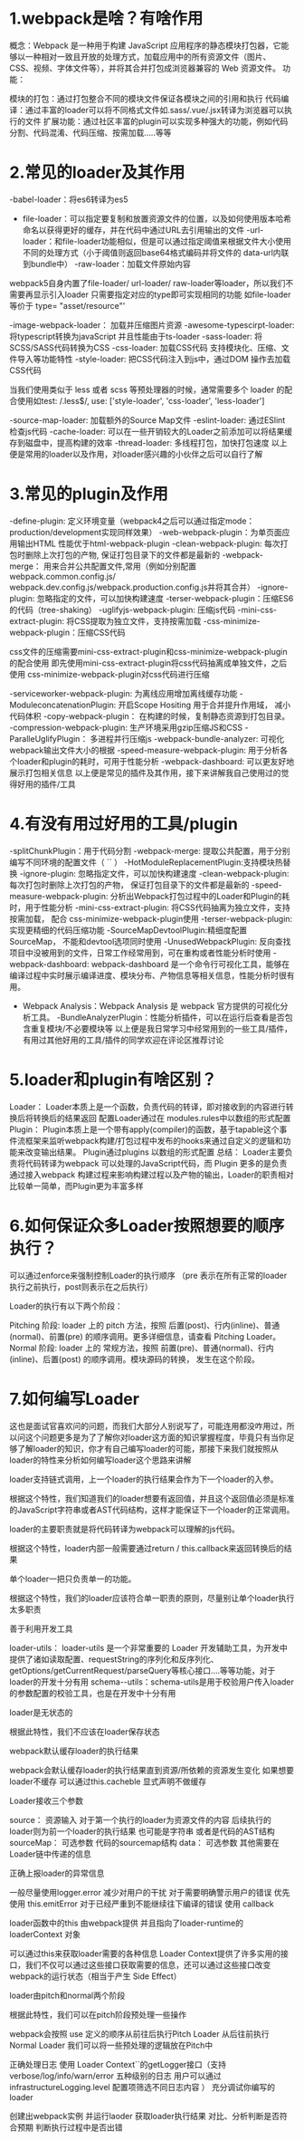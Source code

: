 # 1.webpack是啥？有啥作用
概念：Webpack 是一种用于构建 JavaScript 应用程序的静态模块打包器，它能够以一种相对一致且开放的处理方式，加载应用中的所有资源文件（图片、CSS、视频、字体文件等），并将其合并打包成浏览器兼容的 Web 资源文件。
功能：

模块的打包：通过打包整合不同的模块文件保证各模块之间的引用和执行
代码编译：通过丰富的loader可以将不同格式文件如.sass/.vue/.jsx转译为浏览器可以执行的文件
扩展功能：通过社区丰富的plugin可以实现多种强大的功能，例如代码分割、代码混淆、代码压缩、按需加载.....等等

# 2.常见的loader及其作用
-babel-loader：将es6转译为es5
- file-loader：可以指定要复制和放置资源文件的位置，以及如何使用版本哈希命名以获得更好的缓存，并在代码中通过URL去引用输出的文件
-url-loader：和file-loader功能相似，但是可以通过指定阈值来根据文件大小使用不同的处理方式（小于阈值则返回base64格式编码并将文件的 data-url内联到bundle中）
-raw-loader：加载文件原始内容

webpack5自身内置了file-loader/ url-loader/ raw-loader等loader，所以我们不需要再显示引入loader 只需要指定对应的type即可实现相同的功能 如file-loader等价于 type= "asset/resource"'

-image-webpack-loader： 加载并压缩图片资源
-awesome-typescirpt-loader: 将typescript转换为javaScript 并且性能由于ts-loader
-sass-loader: 将SCSS/SASS代码转换为CSS
-css-loader: 加载CSS代码 支持模块化、压缩、文件导入等功能特性
-style-loader: 把CSS代码注入到js中，通过DOM 操作去加载CSS代码

当我们使用类似于 less 或者 scss 等预处理器的时候，通常需要多个 loader 的配合使用如test: /\.less$/, use: ['style-loader', 'css-loader', 'less-loader'] 

-source-map-loader: 加载额外的Source Map文件
-eslint-loader: 通过ESlint 检查js代码
-cache-loader: 可以在一些开销较大的Loader之前添加可以将结果缓存到磁盘中，提高构建的效率
-thread-loader: 多线程打包，加快打包速度
以上便是常用的loader以及作用，对loader感兴趣的小伙伴之后可以自行了解

# 3.常见的plugin及作用
-define-plugin: 定义环境变量（webpack4之后可以通过指定mode：production/development实现同样效果）
-web-webpack-plugin：为单页面应用输出HTML 性能优于html-webpack-plugin
-clean-webpack-plugin: 每次打包时删除上次打包的产物, 保证打包目录下的文件都是最新的
-webpack-merge： 用来合并公共配置文件,常用（例如分别配置webpack.common.config.js/ webpack.dev.config.js/webpack.production.config.js并将其合并）
-ignore-plugin: 忽略指定的文件，可以加快构建速度
-terser-webpack-plugin：压缩ES6的代码（tree-shaking）
-uglifyjs-webpack-plugin: 压缩js代码
-mini-css-extract-plugin: 将CSS提取为独立文件，支持按需加载
-css-minimize-webpack-plugin：压缩CSS代码

css文件的压缩需要mini-css-extract-plugin和css-minimize-webpack-plugin 的配合使用 即先使用mini-css-extract-plugin将css代码抽离成单独文件，之后使用 css-minimize-webpack-plugin对css代码进行压缩

-serviceworker-webpack-plugin: 为离线应用增加离线缓存功能
-ModuleconcatenationPlugin: 开启Scope Hositing 用于合并提升作用域， 减小代码体积
-copy-webpack-plugin： 在构建的时候，复制静态资源到打包目录。
-compression-webpack-plugin: 生产环境采用gzip压缩JS和CSS
-ParalleUglifyPlugin： 多进程并行压缩js
-webpack-bundle-analyzer: 可视化webpack输出文件大小的根据
-speed-measure-webpack-plugin: 用于分析各个loader和plugin的耗时，可用于性能分析
-webpack-dashboard: 可以更友好地展示打包相关信息
以上便是常见的插件及其作用，接下来讲解我自己使用过的觉得好用的插件/工具

# 4.有没有用过好用的工具/plugin
-splitChunkPlugin：用于代码分割
-webpack-merge: 提取公共配置，用于分别编写不同环境的配置文件（ `` ）
-HotModuleReplacementPlugin:支持模块热替换
-ignore-plugin: 忽略指定文件，可以加快构建速度
-clean-webpack-plugin: 每次打包时删除上次打包的产物， 保证打包目录下的文件都是最新的
-speed-measure-webpack-plugin: 分析出Webpack打包过程中的Loader和Plugin的耗时，用于性能分析
-mini-css-extract-plugin: 将CSS代码抽离为独立文件，支持按需加载， 配合 css-minimize-webpack-plugin使用
-terser-webpack-plugin: 实现更精细的代码压缩功能
-SourceMapDevtoolPlugin:精细度配置SourceMap， 不能和devtool选项同时使用
-UnusedWebpackPlugin: 反向查找项目中没被用到的文件，日常工作经常用到，可在重构或者性能分析时使用
-webpack-dashboard: webpack-dashboard 是一个命令行可视化工具，能够在编译过程中实时展示编译进度、模块分布、产物信息等相关信息，性能分析时很有用。
- Webpack Analysis：Webpack Analysis 是 webpack 官方提供的可视化分析工具。
-BundleAnalyzerPlugin：性能分析插件，可以在运行后查看是否包含重复模块/不必要模块等
以上便是我日常学习中经常用到的一些工具/插件，有用过其他好用的工具/插件的同学欢迎在评论区推荐讨论

# 5.loader和plugin有啥区别？
Loader：
Loader本质上是一个函数，负责代码的转译，即对接收到的内容进行转换后将转换后的结果返回
配置Loader通过在 modules.rules中以数组的形式配置
Plugin：
Plugin本质上是一个带有apply(compiler)的函数，基于tapable这个事件流框架来监听webpack构建/打包过程中发布的hooks来通过自定义的逻辑和功能来改变输出结果。
Plugin通过plugins 以数组的形式配置
总结：
Loader主要负责将代码转译为webpack 可以处理的JavaScript代码，而 Plugin 更多的是负责通过接入webpack 构建过程来影响构建过程以及产物的输出，Loader的职责相对比较单一简单，而Plugin更为丰富多样

# 6.如何保证众多Loader按照想要的顺序执行？
可以通过enforce来强制控制Loader的执行顺序 （pre 表示在所有正常的loader执行之前执行，post则表示在之后执行）

Loader的执行有以下两个阶段：

Pitching 阶段: loader 上的 pitch 方法，按照 后置(post)、行内(inline)、普通(normal)、前置(pre) 的顺序调用。更多详细信息，请查看 Pitching Loader。
Normal 阶段: loader 上的 常规方法，按照 前置(pre)、普通(normal)、行内(inline)、后置(post) 的顺序调用。模块源码的转换， 发生在这个阶段。

# 7.如何编写Loader
这也是面试官喜欢问的问题，而我们大部分人别说写了，可能连用都没咋用过，所以问这个问题更多是为了了解你对loader这方面的知识掌握程度，毕竟只有当你足够了解loader的知识，你才有自己编写loader的可能，那接下来我们就按照从loader的特性来分析如何编写loader这个思路来讲解


loader支持链式调用，上一个loader的执行结果会作为下一个loader的入参。

根据这个特性，我们知道我们的loader想要有返回值，并且这个返回值必须是标准的JavaScript字符串或者AST代码结构，这样才能保证下一个loader的正常调用。



loader的主要职责就是将代码转译为webpack可以理解的js代码。

根据这个特性，loader内部一般需要通过return / this.callback来返回转换后的结果



单个loader一把只负责单一的功能。

根据这个特性，我们的loader应该符合单一职责的原则，尽量别让单个loader执行太多职责



善于利用开发工具

loader-utils： loader-utils 是一个非常重要的 Loader 开发辅助工具，为开发中提供了诸如读取配置、requestString的序列化和反序列化、getOptions/getCurrentRequest/parseQuery等核心接口....等等功能，对于loader的开发十分有用
schema--utils：schema-utils是用于校验用户传入loader的参数配置的校验工具，也是在开发中十分有用



loader是无状态的

根据此特性，我们不应该在loader保存状态



webpack默认缓存loader的执行结果

webpack会默认缓存loader的执行结果直到资源/所依赖的资源发生变化 如果想要loader不缓存 可以通过this.cacheble 显式声明不做缓存



Loader接收三个参数

source： 资源输入 对于第一个执行的loader为资源文件的内容 后续执行的loader则为前一个loader的执行结果 也可能是字符串 或者是代码的AST结构
sourceMap： 可选参数 代码的sourcemap结构
data： 可选参数 其他需要在Loader链中传递的信息



正确上报loader的异常信息

一般尽量使用logger.error 减少对用户的干扰
对于需要明确警示用户的错误 优先使用 this.emitError
对于已经严重到不能继续往下编译的错误 使用 callback



loader函数中的this 由webpack提供 并且指向了loader-runtime的loaderContext 对象

可以通过this来获取loader需要的各种信息 Loader Context提供了许多实用的接口，我们不仅可以通过这些接口获取需要的信息，还可以通过这些接口改变webpack的运行状态（相当于产生 Side Effect）



loader由pitch和normal两个阶段

根据此特性，我们可以在pitch阶段预处理一些操作




webpack会按照 use 定义的顺序从前往后执行Pitch Loader 从后往前执行Normal Loader 我们可以将一些预处理的逻辑放在Pitch中


正确处理日志 使用 Loader Context``的getLogger接口（支持verbose/log/info/warn/error 五种级别的日志 用户可以通过infrastructureLogging.level 配置项筛选不同日志内容 ）
充分调试你编写的loader

创建出webpack实例 并运行laoder
获取loader执行结果 对比、分析判断是否符合预期
判断执行过程中是否出错




